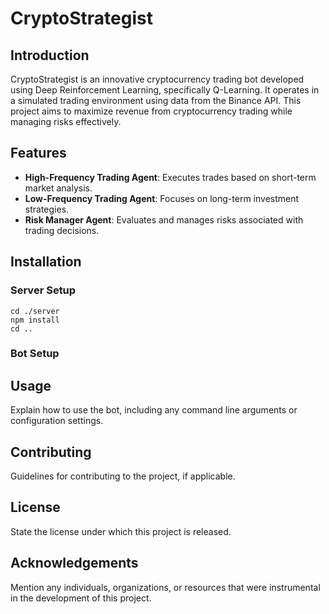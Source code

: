 # CryptoStrategist

## Introduction
CryptoStrategist is an innovative cryptocurrency trading bot developed using Deep Reinforcement Learning, specifically Q-Learning. It operates in a simulated trading environment using data from the Binance API. This project aims to maximize revenue from cryptocurrency trading while managing risks effectively.

## Features
- **High-Frequency Trading Agent**: Executes trades based on short-term market analysis.
- **Low-Frequency Trading Agent**: Focuses on long-term investment strategies.
- **Risk Manager Agent**: Evaluates and manages risks associated with trading decisions.

## Installation
### Server Setup
```
cd ./server
npm install
cd ..
```

### Bot Setup

## Usage
Explain how to use the bot, including any command line arguments or configuration settings.

## Contributing
Guidelines for contributing to the project, if applicable.

## License
State the license under which this project is released.

## Acknowledgements
Mention any individuals, organizations, or resources that were instrumental in the development of this project.
